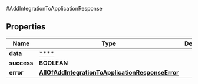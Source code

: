 #AddIntegrationToApplicationResponse

## Properties
Name | Type | Description | Notes
------------ | ------------- | ------------- | -------------
**data** | [****](.md) |  | [optional] 
**success** | **BOOLEAN** |  | [optional] 
**error** | [**AllOfAddIntegrationToApplicationResponseError**](AllOfAddIntegrationToApplicationResponseError.md) |  | [optional] 

